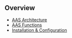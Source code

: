 ## Overview

- [AAS Architecture](./architecture)
- [AAS Functions](./functions)
- [Installation & Configuration](./install)
